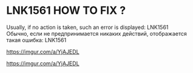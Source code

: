 # LNK1561 HOW TO FIX ?

Usually, if no action is taken, such an error is displayed: LNK1561      
Обычно, если не предпринимается никаких действий, отображается такая ошибка: LNK1561      

https://imgur.com/a/YjAJEDL


https://imgur.com/a/YjAJEDL
